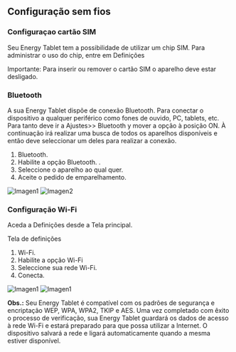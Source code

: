 ## Configuração sem fios

### Configuraçao cartão SIM

Seu Energy Tablet tem a possibilidade de utilizar um chip SIM. Para administrar o uso do chip, entre em Definições

Importante: Para inserir ou remover o cartão SIM o aparelho deve estar desligado.


### Bluetooth

A sua Energy Tablet dispõe de conexão Bluetooth. Para conectar o dispositivo a qualquer periférico como fones de ouvido, PC, tablets, etc. Para tanto deve ir a Ajustes>> Bluetooth y mover a opção à posição ON. À continuação irá realizar uma busca de todos os aparelhos disponíveis e então deve seleccionar um deles para realizar a conexão.


1. Bluetooth.
2. Habilite a opção Bluetooth. .
3. Seleccione o aparelho ao qual quer.
4. Aceite o pedido de emparelhamento.

![Imagen1](http://static.energysistem.com/images/manuals/39789/5421365adae5b.jpg)
![Imagen2](http://static.energysistem.com/images/manuals/39789/542134eeaeb63.jpg)

### Configuração Wi-Fi

Aceda a Definições desde a Tela principal.

Tela de definições

1. Wi-Fi.
2. Habilite a opção Wi-Fi
3. Seleccione sua rede Wi-Fi.
4. Conecta.

![Imagen1](http://static.energysistem.com/images/manuals/39789/5421358b7fd13.jpg)
![Imagen1](http://static.energysistem.com/images/manuals/39789/542135a5090e3.jpg)

**Obs.:** Seu Energy Tablet é compatível com os padrões de segurança e encriptação WEP, WPA, WPA2, TKIP e AES. Uma vez completado com êxito o processo de verificação, sua Energy Tablet guardará os dados de acesso à rede Wi-Fi e estará preparado para que possa utilizar a Internet. O dispositivo salvará a rede e ligará automaticamente quando a mesma estiver disponível.

